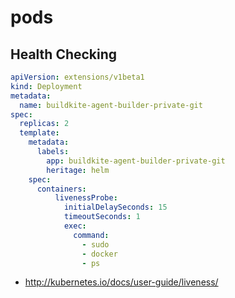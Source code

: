# pods

## Health Checking
```yaml
apiVersion: extensions/v1beta1
kind: Deployment
metadata:
  name: buildkite-agent-builder-private-git
spec:
  replicas: 2
  template:
    metadata:
      labels:
        app: buildkite-agent-builder-private-git
        heritage: helm
    spec:
      containers:
          livenessProbe:
            initialDelaySeconds: 15
            timeoutSeconds: 1
            exec:
              command:
                - sudo
                - docker
                - ps
```
- http://kubernetes.io/docs/user-guide/liveness/
